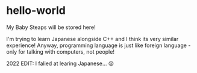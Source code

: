 # hello-world
My Baby Steaps will be stored here!

I'm trying to learn Japanese alongside C++ and I think its very similar experience!
Anyway, programming language is just like foreign language - only for talking with computers, not people!

2022 EDIT:
I falied at learing Japanese... :cry:

